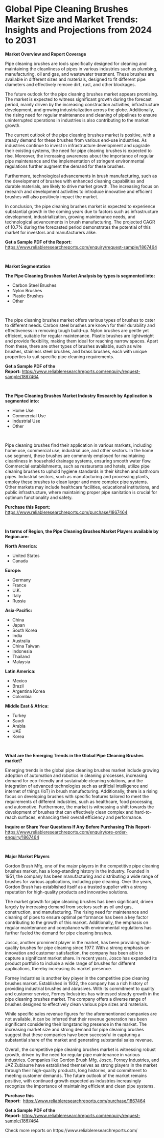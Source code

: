 <p><h1>Global Pipe Cleaning Brushes Market Size and Market Trends: Insights and Projections from 2024 to 2031</h1></p><p><strong>Market Overview and Report Coverage</strong></p>
<p><p>Pipe cleaning brushes are tools specifically designed for cleaning and maintaining the cleanliness of pipes in various industries such as plumbing, manufacturing, oil and gas, and wastewater treatment. These brushes are available in different sizes and materials, designed to fit different pipe diameters and effectively remove dirt, rust, and other blockages.</p><p>The future outlook for the pipe cleaning brushes market appears promising. The market is expected to witness significant growth during the forecast period, mainly driven by the increasing construction activities, infrastructure development, and growing industrialization across the globe. Additionally, the rising need for regular maintenance and cleaning of pipelines to ensure uninterrupted operations in industries is also contributing to the market growth.</p><p>The current outlook of the pipe cleaning brushes market is positive, with a steady demand for these brushes from various end-use industries. As industries continue to invest in infrastructure development and upgrade their existing systems, the need for pipe cleaning brushes is expected to rise. Moreover, the increasing awareness about the importance of regular pipe maintenance and the implementation of stringent environmental regulations further augment the demand for these brushes.</p><p>Furthermore, technological advancements in brush manufacturing, such as the development of brushes with enhanced cleaning capabilities and durable materials, are likely to drive market growth. The increasing focus on research and development activities to introduce innovative and efficient brushes will also positively impact the market.</p><p>In conclusion, the pipe cleaning brushes market is expected to experience substantial growth in the coming years due to factors such as infrastructure development, industrialization, growing maintenance needs, and technological advancements in brush manufacturing. The projected CAGR of 10.7% during the forecasted period demonstrates the potential of this market for investors and manufacturers alike.</p></p>
<p><strong>Get a Sample PDF of the Report:</strong> <a href="https://www.reliableresearchreports.com/enquiry/request-sample/1867464">https://www.reliableresearchreports.com/enquiry/request-sample/1867464</a></p>
<p>&nbsp;</p>
<p><strong>Market Segmentation</strong></p>
<p><strong>The Pipe Cleaning Brushes Market Analysis by types is segmented into:</strong></p>
<p><ul><li>Carbon Steel Brushes</li><li>Nylon Brushes</li><li>Plastic Brushes</li><li>Other</li></ul></p>
<p>&nbsp;</p>
<p><p>The pipe cleaning brushes market offers various types of brushes to cater to different needs. Carbon steel brushes are known for their durability and effectiveness in removing tough build-up. Nylon brushes are gentle yet efficient, suitable for regular maintenance. Plastic brushes are lightweight and provide flexibility, making them ideal for reaching narrow spaces. Apart from these, there are other types of brushes available, such as wire brushes, stainless steel brushes, and brass brushes, each with unique properties to suit specific pipe cleaning requirements.</p></p>
<p><strong>Get a Sample PDF of the Report:</strong>&nbsp;<a href="https://www.reliableresearchreports.com/enquiry/request-sample/1867464">https://www.reliableresearchreports.com/enquiry/request-sample/1867464</a></p>
<p>&nbsp;</p>
<p><strong>The Pipe Cleaning Brushes Market Industry Research by Application is segmented into:</strong></p>
<p><ul><li>Home Use</li><li>Commercial Use</li><li>Industrial Use</li><li>Other</li></ul></p>
<p>&nbsp;</p>
<p><p>Pipe cleaning brushes find their application in various markets, including home use, commercial use, industrial use, and other sectors. In the home use segment, these brushes are commonly employed for maintaining cleanliness in household drainage systems, ensuring smooth water flow. Commercial establishments, such as restaurants and hotels, utilize pipe cleaning brushes to uphold hygiene standards in their kitchen and bathroom pipes. Industrial sectors, such as manufacturing and processing plants, employ these brushes to clean larger and more complex pipe systems. Other markets may include healthcare facilities, educational institutions, and public infrastructure, where maintaining proper pipe sanitation is crucial for optimum functionality and safety.</p></p>
<p><strong>Purchase this Report:</strong>&nbsp; <a href="https://www.reliableresearchreports.com/purchase/1867464">https://www.reliableresearchreports.com/purchase/1867464</a></p>
<p>&nbsp;</p>
<p><strong>In terms of Region, the Pipe Cleaning Brushes Market Players available by Region are:</strong></p>
<p>
    <p> <strong> North America: </strong>
        <ul>
            <li>United States</li>
            <li>Canada</li>
        </ul>
        </p> 
    <p> <strong> Europe: </strong>
        <ul>
            <li>Germany</li>
            <li>France</li>
            <li>U.K.</li>
            <li>Italy</li>
            <li>Russia</li>
        </ul>
        </p> 
    <p> <strong> Asia-Pacific: </strong>
        <ul>
            <li>China</li>
            <li>Japan</li>
            <li>South Korea</li>
            <li>India</li>
            <li>Australia</li>
            <li>China Taiwan</li>
            <li>Indonesia</li>
            <li>Thailand</li>
            <li>Malaysia</li>
        </ul>
        </p> 
    <p> <strong> Latin America: </strong>
        <ul>
            <li>Mexico</li>
            <li>Brazil</li>
            <li>Argentina Korea</li>
            <li>Colombia</li>
        </ul>
        </p> 
    <p> <strong> Middle East & Africa: </strong>
        <ul>
            <li>Turkey</li>
            <li>Saudi</li>
            <li>Arabia</li>
            <li>UAE</li>
            <li>Korea</li>
        </ul>
    </p>
    </p>
<p>&nbsp;</p>
<p><strong>What are the Emerging Trends in the Global Pipe Cleaning Brushes market?</strong></p>
<p><p>Emerging trends in the global pipe cleaning brushes market include growing adoption of automation and robotics in cleaning processes, increasing demand for eco-friendly and sustainable cleaning solutions, and the integration of advanced technologies such as artificial intelligence and internet of things (IoT) in brush manufacturing. Additionally, there is a rising focus on developing brushes with specific features tailored to meet the requirements of different industries, such as healthcare, food processing, and automotive. Furthermore, the market is witnessing a shift towards the development of brushes that can effectively clean complex and hard-to-reach surfaces, enhancing their overall efficiency and performance.</p></p>
<p><strong>Inquire or Share Your Questions If Any Before Purchasing This Report</strong>- <a href="https://www.reliableresearchreports.com/enquiry/pre-order-enquiry/1867464">https://www.reliableresearchreports.com/enquiry/pre-order-enquiry/1867464</a></p>
<p>&nbsp;</p>
<p><strong>Major Market Players</strong></p>
<p><p>Gordon Brush Mfg, one of the major players in the competitive pipe cleaning brushes market, has a long-standing history in the industry. Founded in 1951, the company has been manufacturing and distributing a wide range of brushes for various applications, including pipe cleaning. Over the years, Gordon Brush has established itself as a trusted supplier with a strong reputation for high-quality products and innovative solutions.</p><p>The market growth for pipe cleaning brushes has been significant, driven largely by increasing demand from sectors such as oil and gas, construction, and manufacturing. The rising need for maintenance and cleaning of pipes to ensure optimal performance has been a key factor contributing to the growth of this market. Additionally, the emphasis on regular maintenance and compliance with environmental regulations has further fueled the demand for pipe cleaning brushes.</p><p>Josco, another prominent player in the market, has been providing high-quality brushes for pipe cleaning since 1977. With a strong emphasis on innovation and customer satisfaction, the company has been able to capture a significant market share. In recent years, Josco has expanded its product portfolio to include a wide range of brushes for different applications, thereby increasing its market presence.</p><p>Forney Industries is another key player in the competitive pipe cleaning brushes market. Established in 1932, the company has a rich history of providing industrial brushes and abrasives. With its commitment to quality and customer service, Forney Industries has witnessed steady growth in the pipe cleaning brushes market. The company offers a diverse range of brushes designed to effectively clean various pipe sizes and materials.</p><p>While specific sales revenue figures for the aforementioned companies are not available, it can be inferred that their revenue generation has been significant considering their longstanding presence in the market. The increasing market size and strong demand for pipe cleaning brushes suggest that these companies have been successful in capturing a substantial share of the market and generating substantial sales revenue.</p><p>Overall, the competitive pipe cleaning brushes market is witnessing robust growth, driven by the need for regular pipe maintenance in various industries. Companies like Gordon Brush Mfg, Josco, Forney Industries, and JAZ Zubiaurre have established themselves as strong players in the market through their high-quality products, long histories, and commitment to meeting customer demands. The future outlook of the market remains positive, with continued growth expected as industries increasingly recognize the importance of maintaining efficient and clean pipe systems.</p></p>
<p><strong>Purchase this Report:</strong>&nbsp;&nbsp;<a href="https://www.reliableresearchreports.com/purchase/1867464">https://www.reliableresearchreports.com/purchase/1867464</a></p>
<p></p>
<p><strong>Get a Sample PDF of the Report:</strong>&nbsp;<a href="https://www.reliableresearchreports.com/enquiry/request-sample/1867464">https://www.reliableresearchreports.com/enquiry/request-sample/1867464</a></p>
<p>Check more reports on https://www.reliableresearchreports.com/</p>